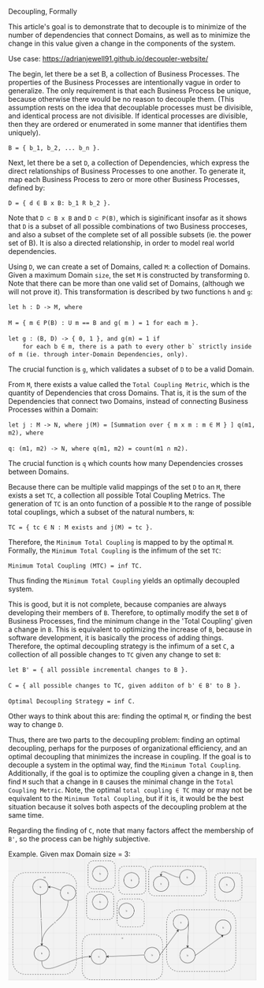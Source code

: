 Decoupling, Formally

This article's goal is to demonstrate that to decouple is to minimize of the number of dependencies that connect Domains, as well as to minimize the change in this value given a change in the components of the system.

Use case: https://adrianjewell91.github.io/decoupler-website/

The begin, let there be a set B, a collection of Business Processes. The properties of the Business Processes are intentionally vague in order to generalize. The only requirement is that each Business Process be unique, because otherwise there would be no reason to decouple them. (This assumption rests on the idea that decouplable processes must be divisible, and identical process are not divisible. If identical processes are divisible, then they are ordered or enumerated in some manner that identifies them uniquely).

	B = { b_1, b_2, ... b_n }.



Next, let there be a set `D`, a collection of Dependencies, which express the direct relationships of Business Processes to one another. To generate it, map each Business Process to zero or more other Business Processes, defined by:

	D = { d ∈ B x B: b_1 R b_2 }. 
 

Note that `D ⊂ B x B` and `D ⊂ P(B)`, which is siginificant insofar as it shows that `D` is a subset of all possible combinations of two Business procceses, and also a subset of the complete set of all possible subsets (ie. the power set of B). It is also a directed relationship, in order to model real world dependencies.


Using `D`, we can create a set of Domains, called `M`: a collection of Domains. Given a maximum Domain `size`, the set `M` is constructed by transforming `D`. Note that there can be more than one valid set of Domains, (although we will not prove it). This transformation is described by two functions `h` and `g`:


	let h : D -> M, where

	M = { m ∈ P(B) : U m == B and g( m ) = 1 for each m }.

	let g : (B, D) -> { 0, 1 }, and g(m) = 1 if
		for each b ∈ m, there is a path to every other b` strictly inside of m (ie. through inter-Domain Dependencies, only).

The crucial function is `g`, which validates a subset of `D` to be a valid Domain.

From `M`, there exists a value called the `Total Coupling Metric`, which is the quantity of Dependencies that cross Domains. That is, it is the sum of the Dependencies that connect two Domains, instead of connecting Business Processes within a Domain:

 	let j : M -> N, where j(M) = [Summation over { m x m : m ∈ M } ] q(m1, m2), where

	q: (m1, m2) -> N, where q(m1, m2) = count(m1 ∩ m2).

The crucial function is `q` which counts how many Dependencies crosses between Domains.


Because there can be multiple valid mappings of the set `D` to an `M`, there exists a set `TC`, a collection all possible Total Coupling Metrics. The generation of `TC` is an onto function of a possible `M` to the range of possible total couplings, which a subset of the natural numbers, `N`:

	TC = { tc ∈ N : M exists and j(M) = tc }.


Therefore, the `Minimum Total Coupling` is mapped to by the optimal `M`. Formally, the `Minimum Total Coupling` is the infimum of the set `TC`:

	Minimum Total Coupling (MTC) = inf TC.


Thus finding the `Minimum Total Coupling` yields an optimally decoupled system. 

This is good, but it is not complete, because companies are always developing their members of `B`. Therefore, to optimally modify the set `B` of Business Processes, find the minimum change in the 'Total Coupling' given a change in `B`. This is equivalent to optimizing the increase of `B`, because in software development, it is basically the process of adding things. Therefore, the optimal decoupling strategy is the infimum of a set `C`, a collection of all possible changes to `TC` given any change to set `B`:

	let B' = { all possible incremental changes to B }.

	C = { all possible changes to TC, given additon of b' ∈ B' to B }.

	Optimal Decoupling Strategy = inf C.

Other ways to think about this are: finding the optimal `M`, or finding the best way to change `D`. 

Thus, there are two parts to the decoupling problem: finding an optimal decoupling, perhaps for the purposes of organizational efficiency, and an optimal decoupling that minimizes the increase in coupling. If the goal is to decouple a system in the optimal way, find the `Minimum Total Coupling`. Additionally, if the goal is to optimize the coupling given a change in `B`, then find `M` such that a change in `B` causes the minimal change in the `Total Coupling Metric`.  Note, the optimal `total coupling ∈ TC` may or may not be equivalent to the `Minimum Total Coupling`, but if it is, it would be the best situation because it solves both aspects of the decoupling problem at the same time.

Regarding the finding of `C`, note that many factors affect the membership of `B'`, so the process can be highly subjective.


Example. Given max Domain size = 3: 
![img](https://github.com/Adrianjewell91/decoupler-website/blob/main/Screenshot%202024-02-10%20at%2010.01.19%20AM.png)

